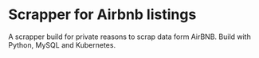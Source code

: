 # Scrapper for Airbnb listings

A scrapper build for private reasons to scrap data form AirBNB. Build with Python, MySQL and Kubernetes. 
